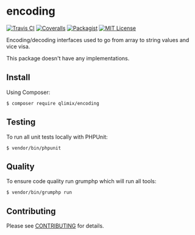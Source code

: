 # encoding

[![Travis CI](https://api.travis-ci.org/qlimix/encoding.svg?branch=master)](https://travis-ci.org/qlimix/encoding)
[![Coveralls](https://img.shields.io/coveralls/github/qlimix/encoding.svg)](https://coveralls.io/github/qlimix/encoding)
[![Packagist](https://img.shields.io/packagist/v/qlimix/encoding.svg)](https://packagist.org/packages/qlimix/encoding)
[![MIT License](https://img.shields.io/badge/license-MIT-brightgreen.svg)](https://github.com/qlimix/encoding/blob/master/LICENSE)

Encoding/decoding interfaces used to go from array to string values and vice visa.

This package doesn't have any implementations.

## Install

Using Composer:

~~~
$ composer require qlimix/encoding
~~~

## Testing
To run all unit tests locally with PHPUnit:

~~~
$ vendor/bin/phpunit
~~~

## Quality
To ensure code quality run grumphp which will run all tools:

~~~
$ vendor/bin/grumphp run
~~~

## Contributing

Please see [CONTRIBUTING](CONTRIBUTING.md) for details.
